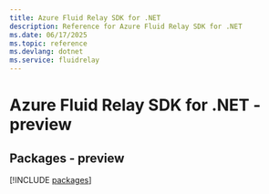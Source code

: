 ```yaml
---
title: Azure Fluid Relay SDK for .NET
description: Reference for Azure Fluid Relay SDK for .NET
ms.date: 06/17/2025
ms.topic: reference
ms.devlang: dotnet
ms.service: fluidrelay
---
```

# Azure Fluid Relay SDK for .NET - preview
## Packages - preview
[!INCLUDE [packages](fluid-relay-index.md)]